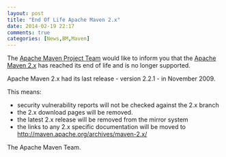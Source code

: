 ```yaml
---
layout: post
title: "End Of Life Apache Maven 2.x"
date: 2014-02-19 22:17
comments: true
categories: [News,BM,Maven]
---
```

The [Apache Maven Project Team](http://maven.apache.org/team-list.html) would like to inform you 
that the [Apache Maven 2.x](http://maven.apache.org/maven-2.x-eol.html) has reached its end of life 
and is no longer supported.

Apache Maven 2.x had its last release - version 2.2.1 - in November 2009.

This means:

 * security vulnerability reports will not be checked against the 2.x branch
 * the 2.x download pages will be removed.
 * the latest 2.x release will be removed from the mirror system
 * the links to any 2.x specific documentation will be moved to http://maven.apache.org/archives/maven-2.x/

The Apache Maven Team.
